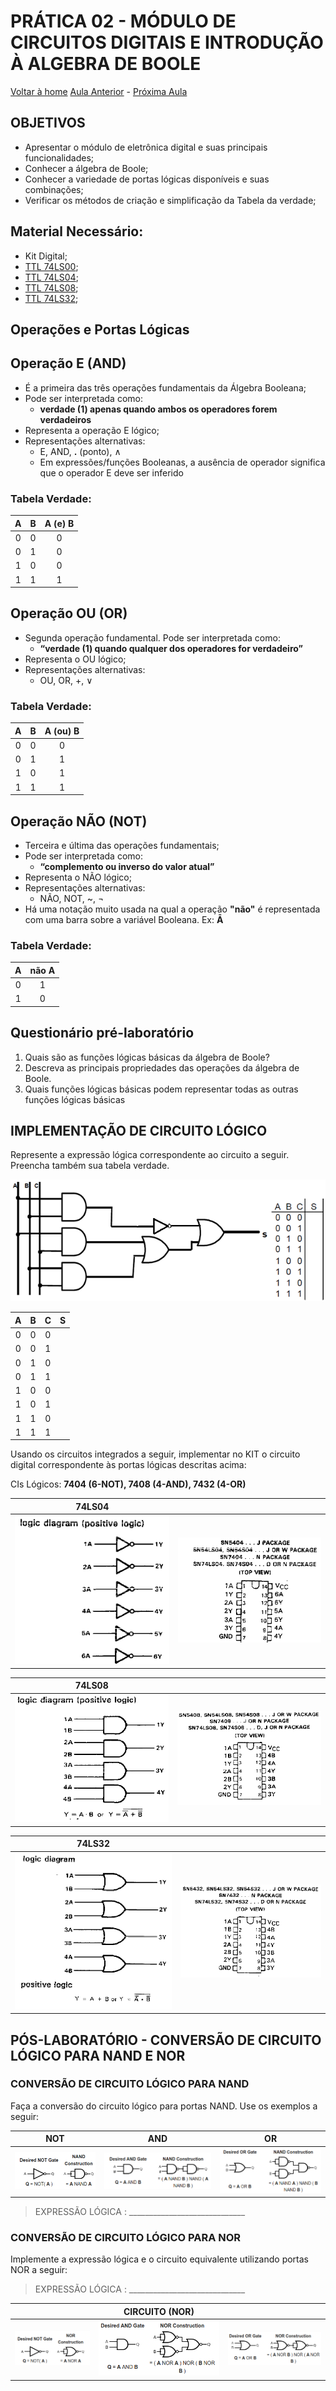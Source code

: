 <script>
  MathJax =
  };
  </script>
  <script id="MathJax-script" async src="https://cdn.jsdelivr.net/npm/mathjax@3/es5/tex-chtml.js"></script>

   <script src="https://cdn.jsdelivr.net/npm/mermaid@8.4.0/dist/mermaid.min.js"></script>
 <script>mermaid.initialize({startOnLoad:true});</script>


# PRÁTICA 02 - MÓDULO DE CIRCUITOS DIGITAIS E INTRODUÇÃO À ALGEBRA DE BOOLE

[Voltar à home](../)
[Aula Anterior](./pr01.md) - [Próxima Aula](./pr03.md)

## OBJETIVOS

- Apresentar o módulo de eletrônica digital e suas principais funcionalidades;
- Conhecer a álgebra de Boole;
- Conhecer a variedade de portas lógicas disponı́veis e suas combinações;
- Verificar os métodos de criação e simplificação da Tabela da verdade;

## Material Necessário:

- Kit Digital;
- [TTL 74LS00](../assets/datasheets/SN74HC00N.pdf);
- [TTL 74LS04](../assets/datasheets/SN74HC04N.pdf);
- [TTL 74LS08](../assets/datasheets/SN74HC08N.pdf);
- [TTL 74LS32](../assets/datasheets/SN74HC32N.pdf);

## Operações e Portas Lógicas

## Operação E (AND)

- É a primeira das três operações fundamentais da Álgebra Booleana;
- Pode ser interpretada como:
	- **verdade (1) apenas quando ambos os
operadores forem verdadeiros**
- Representa a operação E lógico;
- Representações alternativas:
   - E, AND, **.** (ponto), ∧
   - Em expressões/funções Booleanas, a ausência de operador significa que o operador E deve ser inferido

### Tabela Verdade:

| A | B | A (**e**) B|
| :--:| :--: | :--: |
| 0 | 0 | 0 |
| 0 | 1 | 0 |
| 1 | 0 | 0 |
| 1 | 1 | 1 |

## Operação OU (OR)

- Segunda operação fundamental. Pode ser interpretada como:
  - **“verdade (1) quando qualquer dos operadores for verdadeiro”**
- Representa o OU lógico;
- Representações alternativas:
   - OU, OR, +, ∨

### Tabela Verdade:

| A | B | A (**ou**) B|
| :--:| :--: | :--: |
| 0 | 0 | 0 |
| 0 | 1 | 1 |
| 1 | 0 | 1 |
| 1 | 1 | 1 |

## Operação NÃO (NOT)

- Terceira e última das operações fundamentais;
- Pode ser interpretada como:
	 - **“complemento ou inverso do valor atual”**
- Representa o NÃO lógico;
- Representações alternativas:
   - NÃO, NOT, ~, ¬
- Há uma notação muito usada na qual a operação **"não"** é representada com uma barra sobre a variável Booleana. Ex: **Ā**



### Tabela Verdade:

| A | **não** A |
| :--:| :--: |
| 0 | 1 |
| 1 | 0 |


## Questionário pré-laboratório

1.  Quais são as funções lógicas básicas da álgebra de Boole?
2.  Descreva as principais propriedades das operações da álgebra de Boole.
3.  Quais funções lógicas básicas podem representar todas as outras funções lógicas básicas

## IMPLEMENTAÇÃO DE CIRCUITO LÓGICO

Represente a expressão lógica correspondente ao circuito a seguir. Preencha também sua tabela verdade.

![](./pr02/media/image4.png)

|A|B|C|S|
|:-:|:-:|:-:|:-:|
|0 |0 |0 |
|0 |0 |1 |
|0 |1 |0 |
|0 |1 |1 |
|1 |0 |0 |
|1 |0 |1 |
|1 |1 |0 |
|1 |1 |1 |

Usando os circuitos integrados a seguir, implementar no KIT o circuito digital correspondente às portas lógicas descritas acima:

CIs Lógicos: **7404 (6-NOT), 7408 (4-AND), 7432 (4-OR)**



  | **74LS04**  | |
  | :-: | :-: |
  | ![](./pr02/media/image12.png)|  ![](./pr02/media/image5.png)|

  | **74LS08** | |
  | :-: | :-: |
  | ![](./pr02/media/image13.png) | ![](./pr02/media/image6.png) |

  | **74LS32** | |
  | :-: | :-: |
  | ![](./pr02/media/image7.png) | ![](./pr02/media/image10.png) |


## PÓS-LABORATÓRIO - CONVERSÃO DE CIRCUITO LÓGICO PARA NAND E NOR
### CONVERSÃO DE CIRCUITO LÓGICO PARA NAND

Faça a conversão do circuito lógico para portas NAND. Use os exemplos a seguir:

| **NOT** | **AND**| **OR** |
| :-: |  :-: | :-: |
| ![](./pr02/media/image9.png)| ![](./pr02/media/image11.png)| ![](./pr02/media/image1.png)|

> EXPRESSÃO LÓGICA : _____________________________

### CONVERSÃO DE CIRCUITO LÓGICO PARA NOR

Implemente a expressão lógica e o circuito equivalente utilizando portas NOR a seguir:

> EXPRESSÃO LÓGICA : _____________________________

| | CIRCUITO (NOR) | |
| :-: |  :-: | :-: |
| ![](./pr02/media/image14.png) | ![](./pr02/media/image2.png) | ![](./pr02/media/image15.png) |    
